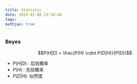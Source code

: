 ```yaml
---
title: Statistic
date: 2019-01-06 23:18:46
tags:
mathjax: true
---
```


### Beyes

$$P(H|D) = \frac{P(H) \cdot P(D|H)}{P(D)}$$


- $P(H|D)$ : 后验概率
- $P(H)$ : 先验概率
- $P(D|H)$: 似然度　



